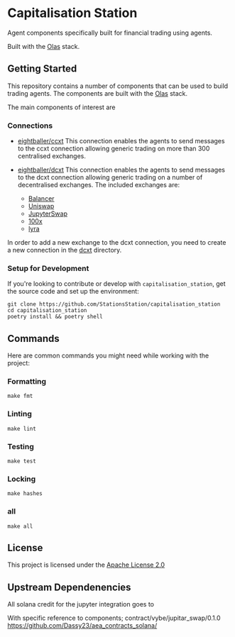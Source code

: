 # Capitalisation Station

Agent components specifically built for financial trading using agents.

Built with the [Olas](https://olas.network) stack.

## Getting Started

This repository contains a number of components that can be used to build trading agents. The components are built with the [Olas](https://olas.network) stack.

The main components of interest are

### Connections

- [eightballer/ccxt](packages/eightballer/connections/ccxt)
    This connection enables the agents to send messages to the ccxt connection allowing generic trading on more than 300 centralised exchanges.
- [eightballer/dcxt](packages/eightballer/connections/dcxt)
    This connection enables the agents to send messages to the dcxt connection allowing generic trading on a number of decentralised exchanges.
    The included exchanges are:

    - [Balancer](https://balancer.finance/)
    - [Uniswap](https://uniswap.org/)
    - [JupyterSwap](https://jup.ag/)
    - [100x](https://100x.finance/)
    - [lyra](https://lyra.finance/)


In order to add a new exchange to the dcxt connection, you need to create a new connection in the [dcxt](packages/eightballer/connections/dcxt/dcxt/) directory.



### Setup for Development

If you're looking to contribute or develop with `capitalisation_station`, get the source code and set up the environment:

```shell
git clone https://github.com/StationsStation/capitalisation_station
cd capitalisation_station
poetry install && poetry shell
```

## Commands

Here are common commands you might need while working with the project:

### Formatting

```shell
make fmt
```

### Linting

```shell
make lint
```

### Testing

```shell
make test
```

### Locking

```shell
make hashes
```

### all

```shell
make all
```

## License

This project is licensed under the [Apache License 2.0](https://www.apache.org/licenses/LICENSE-2.0)

## Upstream Dependenencies


All solana credit for the jupyter integration goes to

With specific reference to components;
contract/vybe/jupitar_swap/0.1.0
https://github.com/Dassy23/aea_contracts_solana/

